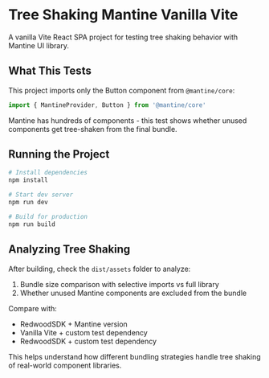 # Tree Shaking Mantine Vanilla Vite

A vanilla Vite React SPA project for testing tree shaking behavior with Mantine UI library.

## What This Tests

This project imports only the Button component from `@mantine/core`:

```jsx
import { MantineProvider, Button } from '@mantine/core'
```

Mantine has hundreds of components - this test shows whether unused components get tree-shaken from the final bundle.

## Running the Project

```bash
# Install dependencies
npm install

# Start dev server
npm run dev

# Build for production
npm run build
```

## Analyzing Tree Shaking

After building, check the `dist/assets` folder to analyze:
1. Bundle size comparison with selective imports vs full library
2. Whether unused Mantine components are excluded from the bundle

Compare with:
- RedwoodSDK + Mantine version
- Vanilla Vite + custom test dependency 
- RedwoodSDK + custom test dependency

This helps understand how different bundling strategies handle tree shaking of real-world component libraries.
